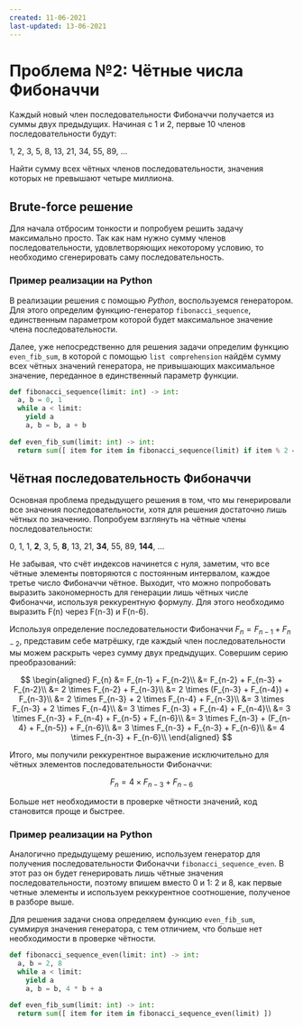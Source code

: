 ```yaml
---
created: 11-06-2021
last-updated: 13-06-2021
---
```


# Проблема №2: Чётные числа Фибоначчи

Каждый новый член последовательности Фибоначчи получается из суммы двух предыдущих. Начиная с 1 и 2, первые 10 членов последовательности будут:

1, 2, 3, 5, 8, 13, 21, 34, 55, 89, ...

Найти сумму всех чётных членов последовательности, значения которых не превышают четыре миллиона.

## Brute-force решение

Для начала отбросим тонкости и попробуем решить задачу максимально просто. Так как нам нужно сумму членов последовательности, удовлетворяющих некоторому условию, то необходимо сгенерировать саму последовательность.



### Пример реализации на Python

В реализации решения с помощью *Python*, воспользуемся генератором. Для этого определим функцию-генератор `fibonacci_sequence`, единственным параметром которой будет максимальное значение члена последовательности.

Далее, уже непосредственно для решения задачи определим функцию `even_fib_sum`, в которой с помощью `list comprehension` найдём сумму всех чётных значений генератора, не привышающих максимальное значение, переданное в единственный параметр функции.

```python
def fibonacci_sequence(limit: int) -> int:
  a, b = 0, 1
  while a < limit:
    yield a
    a, b = b, a + b
    
def even_fib_sum(limit: int) -> int:
  return sum([ item for item in fibonacci_sequence(limit) if item % 2 == 0 ])
```

## Чётная последовательность Фибоначчи

Основная проблема предыдущего решения в том, что мы генерировали все значения последовательности, хотя для решения достаточно лишь чётных по значению. Попробуем взглянуть на чётные члены последовательности:

0, 1, 1, **2**, 3, 5, **8**, 13, 21, **34**, 55, 89, **144**, ...

Не забывая, что счёт индексов начинется с нуля, заметим, что все чётные элементы повторяются с постоянным интервалом, каждое третье число Фибоначчи чётное. Выходит, что можно попробовать выразить закономерность для генерации лишь чётных числе Фибоначчи, используя реккурентную формулу. Для этого необходимо выразить F(n) через F(n-3) и F(n-6).

Используя определение последовательности Фибоначчи $F_{n} = F_{n-1} + F_{n-2}$, представим себе матрёшку, где каждый член последовательности мы можем раскрыть через сумму двух предыдущих. Совершим серию преобразований:

$$
  \begin{aligned}
    F_{n} &= F_{n-1} + F_{n-2}\\
    &= F_{n-2} + F_{n-3} + F_{n-2}\\
    &= 2  \times F_{n-2} + F_{n-3}\\
    &= 2 \times (F_{n-3} + F_{n-4}) + F_{n-3}\\
    &= 2 \times F_{n-3} + 2 \times F_{n-4} + F_{n-3}\\
    &= 3 \times F_{n-3} + 2 \times F_{n-4}\\
    &= 3 \times F_{n-3} + F_{n-4} + F_{n-4}\\
    &= 3 \times F_{n-3} + F_{n-4} + F_{n-5} + F_{n-6}\\
    &= 3 \times F_{n-3} + (F_{n-4} + F_{n-5}) + F_{n-6}\\
    &= 3 \times F_{n-3} + F_{n-3} + F_{n-6}\\
    &= 4 \times F_{n-3} + F_{n-6}\\
  \end{aligned}
$$

Итого, мы получили реккурентное выражение исключительно для чётных элементов последовательности Фибоначчи:

$$F_{n} = 4 \times F_{n-3} + F_{n-6}$$

Больше нет необходимости в проверке чётности значений, код становится проще и быстрее.

### Пример реализации на Python

Аналогично предыдущему решению, используем генератор для получения последовательности Фибоначчи `fibonacci_sequence_even`. В этот раз он будет генерировать лишь чётные значения последовательности, поэтому впишем вместо 0 и 1: 2 и 8, как первые четные элементы и используем реккурентное соотношение, полученое в разборе выше.

Для решения задачи снова определяем функцию `even_fib_sum`, суммируя значения генератора, с тем отличием, что больше нет необходимости в проверке чётности.

```python
def fibonacci_sequence_even(limit: int) -> int:
  a, b = 2, 8
  while a < limit:
    yield a
    a, b = b, 4 * b + a
    
def even_fib_sum(limit: int) -> int:
  return sum([ item for item in fibonacci_sequence_even(limit) ])
```

